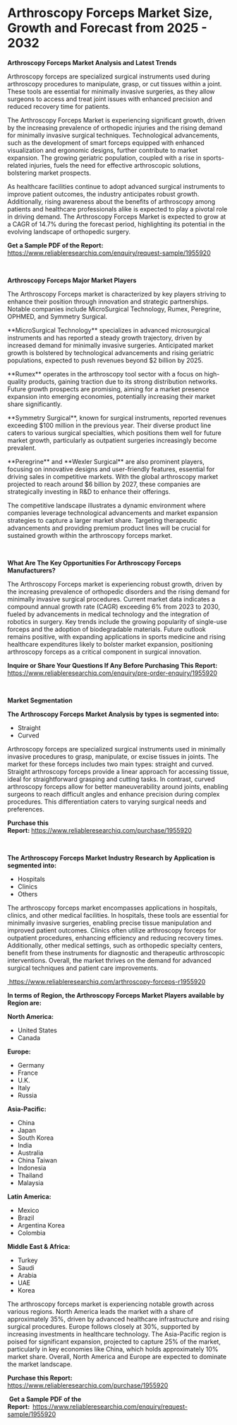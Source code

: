 <p><h1>Arthroscopy Forceps Market Size, Growth and Forecast from 2025 - 2032</h1></p><p><strong>Arthroscopy Forceps Market Analysis and Latest Trends</strong></p>
<p><p>Arthroscopy forceps are specialized surgical instruments used during arthroscopy procedures to manipulate, grasp, or cut tissues within a joint. These tools are essential for minimally invasive surgeries, as they allow surgeons to access and treat joint issues with enhanced precision and reduced recovery time for patients.</p><p>The Arthroscopy Forceps Market is experiencing significant growth, driven by the increasing prevalence of orthopedic injuries and the rising demand for minimally invasive surgical techniques. Technological advancements, such as the development of smart forceps equipped with enhanced visualization and ergonomic designs, further contribute to market expansion. The growing geriatric population, coupled with a rise in sports-related injuries, fuels the need for effective arthroscopic solutions, bolstering market prospects.</p><p>As healthcare facilities continue to adopt advanced surgical instruments to improve patient outcomes, the industry anticipates robust growth. Additionally, rising awareness about the benefits of arthroscopy among patients and healthcare professionals alike is expected to play a pivotal role in driving demand. The Arthroscopy Forceps Market is expected to grow at a CAGR of 14.7% during the forecast period, highlighting its potential in the evolving landscape of orthopedic surgery.</p></p>
<p><strong>Get a Sample PDF of the Report:&nbsp;</strong> <a href="https://www.reliableresearchiq.com/enquiry/request-sample/1955920?utm_campaign=1137&utm_medium=2&utm_source=Github&utm_content=ia&utm_term=13042025&utm_id=arthroscopy-forceps">https://www.reliableresearchiq.com/enquiry/request-sample/1955920</a></p>
<p>&nbsp;</p>
<p><strong>Arthroscopy Forceps Major Market Players</strong></p>
<p><p>The Arthroscopy Forceps market is characterized by key players striving to enhance their position through innovation and strategic partnerships. Notable companies include MicroSurgical Technology, Rumex, Peregrine, OPHMED, and Symmetry Surgical.</p><p>**MicroSurgical Technology** specializes in advanced microsurgical instruments and has reported a steady growth trajectory, driven by increased demand for minimally invasive surgeries. Anticipated market growth is bolstered by technological advancements and rising geriatric populations, expected to push revenues beyond $2 billion by 2025.</p><p>**Rumex** operates in the arthroscopy tool sector with a focus on high-quality products, gaining traction due to its strong distribution networks. Future growth prospects are promising, aiming for a market presence expansion into emerging economies, potentially increasing their market share significantly.</p><p>**Symmetry Surgical**, known for surgical instruments, reported revenues exceeding $100 million in the previous year. Their diverse product line caters to various surgical specialties, which positions them well for future market growth, particularly as outpatient surgeries increasingly become prevalent.</p><p>**Peregrine** and **Wexler Surgical** are also prominent players, focusing on innovative designs and user-friendly features, essential for driving sales in competitive markets. With the global arthroscopy market projected to reach around $6 billion by 2027, these companies are strategically investing in R&D to enhance their offerings.</p><p>The competitive landscape illustrates a dynamic environment where companies leverage technological advancements and market expansion strategies to capture a larger market share. Targeting therapeutic advancements and providing premium product lines will be crucial for sustained growth within the arthroscopy forceps market.</p></p>
<p>&nbsp;</p>
<p><strong>What Are The Key Opportunities For Arthroscopy Forceps Manufacturers?</strong></p>
<p><p>The Arthroscopy Forceps market is experiencing robust growth, driven by the increasing prevalence of orthopedic disorders and the rising demand for minimally invasive surgical procedures. Current market data indicates a compound annual growth rate (CAGR) exceeding 6% from 2023 to 2030, fueled by advancements in medical technology and the integration of robotics in surgery. Key trends include the growing popularity of single-use forceps and the adoption of biodegradable materials. Future outlook remains positive, with expanding applications in sports medicine and rising healthcare expenditures likely to bolster market expansion, positioning arthroscopy forceps as a critical component in surgical innovation.</p></p>
<p><strong>Inquire or Share Your Questions If Any Before Purchasing This Report:</strong> <a href="https://www.reliableresearchiq.com/enquiry/pre-order-enquiry/1955920?utm_campaign=1137&utm_medium=2&utm_source=Github&utm_content=ia&utm_term=13042025&utm_id=arthroscopy-forceps">https://www.reliableresearchiq.com/enquiry/pre-order-enquiry/1955920</a></p>
<p>&nbsp;</p>
<p><strong>Market Segmentation</strong></p>
<p><strong>The Arthroscopy Forceps Market Analysis by types is segmented into:</strong></p>
<p><ul><li>Straight</li><li>Curved</li></ul></p>
<p><p>Arthroscopy forceps are specialized surgical instruments used in minimally invasive procedures to grasp, manipulate, or excise tissues in joints. The market for these forceps includes two main types: straight and curved. Straight arthroscopy forceps provide a linear approach for accessing tissue, ideal for straightforward grasping and cutting tasks. In contrast, curved arthroscopy forceps allow for better maneuverability around joints, enabling surgeons to reach difficult angles and enhance precision during complex procedures. This differentiation caters to varying surgical needs and preferences.</p></p>
<p><strong>Purchase this Report:&nbsp;</strong><a href="https://www.reliableresearchiq.com/purchase/1955920?utm_campaign=1137&utm_medium=2&utm_source=Github&utm_content=ia&utm_term=13042025&utm_id=arthroscopy-forceps">https://www.reliableresearchiq.com/purchase/1955920</a></p>
<p>&nbsp;</p>
<p><strong>The Arthroscopy Forceps Market Industry Research by Application is segmented into:</strong></p>
<p><ul><li>Hospitals</li><li>Clinics</li><li>Others</li></ul></p>
<p><p>The arthroscopy forceps market encompasses applications in hospitals, clinics, and other medical facilities. In hospitals, these tools are essential for minimally invasive surgeries, enabling precise tissue manipulation and improved patient outcomes. Clinics often utilize arthroscopy forceps for outpatient procedures, enhancing efficiency and reducing recovery times. Additionally, other medical settings, such as orthopedic specialty centers, benefit from these instruments for diagnostic and therapeutic arthroscopic interventions. Overall, the market thrives on the demand for advanced surgical techniques and patient care improvements.</p></p>
<p><a href="https://www.reliableresearchiq.com/arthroscopy-forceps-r1955920?utm_campaign=1137&utm_medium=2&utm_source=Github&utm_content=ia&utm_term=13042025&utm_id=arthroscopy-forceps">&nbsp;https://www.reliableresearchiq.com/arthroscopy-forceps-r1955920</a></p>
<p><strong>In terms of Region, the Arthroscopy Forceps Market Players available by Region are:</strong></p>
<p>
    <p> <strong> North America: </strong>
        <ul>
            <li>United States</li>
            <li>Canada</li>
        </ul>
        </p> 
    <p> <strong> Europe: </strong>
        <ul>
            <li>Germany</li>
            <li>France</li>
            <li>U.K.</li>
            <li>Italy</li>
            <li>Russia</li>
        </ul>
        </p> 
    <p> <strong> Asia-Pacific: </strong>
        <ul>
            <li>China</li>
            <li>Japan</li>
            <li>South Korea</li>
            <li>India</li>
            <li>Australia</li>
            <li>China Taiwan</li>
            <li>Indonesia</li>
            <li>Thailand</li>
            <li>Malaysia</li>
        </ul>
        </p> 
    <p> <strong> Latin America: </strong>
        <ul>
            <li>Mexico</li>
            <li>Brazil</li>
            <li>Argentina Korea</li>
            <li>Colombia</li>
        </ul>
        </p> 
    <p> <strong> Middle East & Africa: </strong>
        <ul>
            <li>Turkey</li>
            <li>Saudi</li>
            <li>Arabia</li>
            <li>UAE</li>
            <li>Korea</li>
        </ul>
    </p>
    </p>
<p><p>The arthroscopy forceps market is experiencing notable growth across various regions. North America leads the market with a share of approximately 35%, driven by advanced healthcare infrastructure and rising surgical procedures. Europe follows closely at 30%, supported by increasing investments in healthcare technology. The Asia-Pacific region is poised for significant expansion, projected to capture 25% of the market, particularly in key economies like China, which holds approximately 10% market share. Overall, North America and Europe are expected to dominate the market landscape.</p></p>
<p><strong>Purchase this Report: </strong><a href="https://www.reliableresearchiq.com/purchase/1955920?utm_campaign=1137&utm_medium=2&utm_source=Github&utm_content=ia&utm_term=13042025&utm_id=arthroscopy-forceps">https://www.reliableresearchiq.com/purchase/1955920</a></p>
<p>&nbsp;<strong>Get a Sample PDF of the Report:&nbsp;&nbsp;</strong><a href="https://www.reliableresearchiq.com/enquiry/request-sample/1955920?utm_campaign=1137&utm_medium=2&utm_source=Github&utm_content=ia&utm_term=13042025&utm_id=arthroscopy-forceps">https://www.reliableresearchiq.com/enquiry/request-sample/1955920</a></p>
<p><strong></strong></p>
<p><p></p><p></p><p></p></p>